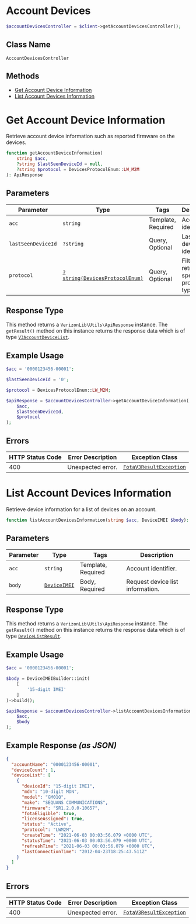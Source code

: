 # Account Devices

```php
$accountDevicesController = $client->getAccountDevicesController();
```

## Class Name

`AccountDevicesController`

## Methods

* [Get Account Device Information](../../doc/controllers/account-devices.md#get-account-device-information)
* [List Account Devices Information](../../doc/controllers/account-devices.md#list-account-devices-information)


# Get Account Device Information

Retrieve account device information such as reported firmware on the devices.

```php
function getAccountDeviceInformation(
    string $acc,
    ?string $lastSeenDeviceId = null,
    ?string $protocol = DevicesProtocolEnum::LW_M2M
): ApiResponse
```

## Parameters

| Parameter | Type | Tags | Description |
|  --- | --- | --- | --- |
| `acc` | `string` | Template, Required | Account identifier. |
| `lastSeenDeviceId` | `?string` | Query, Optional | Last seen device identifier. |
| `protocol` | [`?string(DevicesProtocolEnum)`](../../doc/models/devices-protocol-enum.md) | Query, Optional | Filter to retrieve a specific protocol type used. |

## Response Type

This method returns a `VerizonLib\Utils\ApiResponse` instance. The `getResult()` method on this instance returns the response data which is of type [`V3AccountDeviceList`](../../doc/models/v3-account-device-list.md).

## Example Usage

```php
$acc = '0000123456-00001';

$lastSeenDeviceId = '0';

$protocol = DevicesProtocolEnum::LW_M2M;

$apiResponse = $accountDevicesController->getAccountDeviceInformation(
    $acc,
    $lastSeenDeviceId,
    $protocol
);
```

## Errors

| HTTP Status Code | Error Description | Exception Class |
|  --- | --- | --- |
| 400 | Unexpected error. | [`FotaV3ResultException`](../../doc/models/fota-v3-result-exception.md) |


# List Account Devices Information

Retrieve device information for a list of devices on an account.

```php
function listAccountDevicesInformation(string $acc, DeviceIMEI $body): ApiResponse
```

## Parameters

| Parameter | Type | Tags | Description |
|  --- | --- | --- | --- |
| `acc` | `string` | Template, Required | Account identifier. |
| `body` | [`DeviceIMEI`](../../doc/models/device-imei.md) | Body, Required | Request device list information. |

## Response Type

This method returns a `VerizonLib\Utils\ApiResponse` instance. The `getResult()` method on this instance returns the response data which is of type [`DeviceListResult`](../../doc/models/device-list-result.md).

## Example Usage

```php
$acc = '0000123456-00001';

$body = DeviceIMEIBuilder::init(
    [
        '15-digit IMEI'
    ]
)->build();

$apiResponse = $accountDevicesController->listAccountDevicesInformation(
    $acc,
    $body
);
```

## Example Response *(as JSON)*

```json
{
  "accountName": "0000123456-00001",
  "deviceCount": 1,
  "deviceList": [
    {
      "deviceId": "15-digit IMEI",
      "mdn": "10-digit MDN",
      "model": "GM01Q",
      "make": "SEQUANS COMMUNICATIONS",
      "firmware": "SR1.2.0.0-10657",
      "fotaEligible": true,
      "licenseAssigned": true,
      "status": "Active",
      "protocol": "LWM2M",
      "createTime": "2021-06-03 00:03:56.079 +0000 UTC",
      "statusTime": "2021-06-03 00:03:56.079 +0000 UTC",
      "refreshTime": "2021-06-03 00:03:56.079 +0000 UTC",
      "lastConnectionTime": "2012-04-23T18:25:43.511Z"
    }
  ]
}
```

## Errors

| HTTP Status Code | Error Description | Exception Class |
|  --- | --- | --- |
| 400 | Unexpected error. | [`FotaV3ResultException`](../../doc/models/fota-v3-result-exception.md) |

